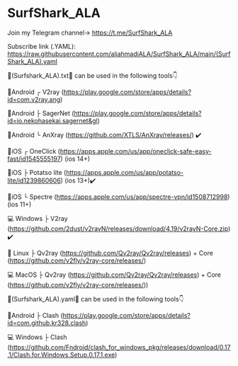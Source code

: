 # SurfShark_ALA
Join my Telegram channel-> https://t.me/SurfShark_ALA

Subscribe link (.YAML): https://raw.githubusercontent.com/aliahmadiALA/SurfShark_ALA/main/(SurfShark_ALA).yaml

🔰(Surfshark_ALA).txt🔰 can be used in the following tools👇

📱Android ┌ V2ray (https://play.google.com/store/apps/details?id=com.v2ray.ang)

📱Android ├ SagerNet (https://play.google.com/store/apps/details?id=io.nekohasekai.sagernet&gl)

📱Android └ AnXray (https://github.com/XTLS/AnXray/releases/) ✔️


📱iOS ┌ OneClick (https://apps.apple.com/us/app/oneclick-safe-easy-fast/id1545555197) (ios 14+) 
       
📱iOS ├ Potatso lite (https://apps.apple.com/us/app/potatso-lite/id1239860606) (ios 13+)✔️

📱iOS └ Spectre (https://apps.apple.com/us/app/spectre-vpn/id1508712998) (ios 11+) 

                           
💻 Windows ├ V2ray (https://github.com/2dust/v2rayN/releases/download/4.19/v2rayN-Core.zip) ✔️


🐧 Linux ├ Qv2ray (https://github.com/Qv2ray/Qv2ray/releases) + Core (https://github.com/v2fly/v2ray-core/releases/)


💻 MacOS ├ Qv2ray (https://github.com/Qv2ray/Qv2ray/releases) + Core (https://github.com/v2fly/v2ray-core/releases/))


🔰(Surfshark_ALA).yaml🔰 can be used in the following tools👇

📱Android ├ Clash (https://play.google.com/store/apps/details?id=com.github.kr328.clash)

💻 Windows ├ Clash (https://github.com/Fndroid/clash_for_windows_pkg/releases/download/0.17.1/Clash.for.Windows.Setup.0.17.1.exe) 
